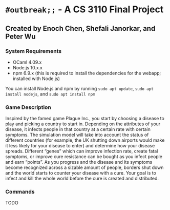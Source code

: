 # `#outbreak;;` - A CS 3110 Final Project

## Created by Enoch Chen, Shefali Janorkar, and Peter Wu

### System Requirements

- OCaml 4.09.x
- Node.js 10.x.x
- npm 6.9.x (this is required to install the dependencies for the webapp; installed with Node.js)

You can install Node.js and npm by running `sudo apt update`, `sudo apt install nodejs`,  and `sudo apt install npm`

### Game Description

Inspired by the famed game Plague Inc., you start by choosing a disease to play and picking a country to start in. Depending on the attributes of your disease, it infects people in that country at a certain rate with certain symptoms. The simulation model will take into account the status of different countries (for example, the UK shutting down airports would make it less likely for your disease to enter) and determine how your disease spreads. Different “genes” which can improve infection rate, create fatal symptoms, or improve cure resistance can be bought as you infect people and earn “points”. As you progress and the disease and its symptoms become recognized across a sizable amount of people, borders shut down and the world starts to counter your disease with a cure. Your goal is to infect and kill the whole world before the cure is created and distributed.

### Commands

TODO